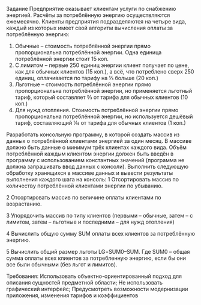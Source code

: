 Задание
Предприятие оказывает клиентам услуги по снабжению энергией. Расчёты за
потреблённую энергию осуществляются ежемесячно. Клиенты предприятия
подразделяются на четыре вида, каждый из которых имеет свой алгоритм вычисления
оплаты за потреблённую энергию:
1. Обычные – стоимость потреблённой энергии прямо пропорциональна
потреблённой энергии. Одна единица потреблённой энергии стоит 15 коп.
2. С лимитом – первые 250 единиц энергии клиент получает по цене, как для
обычных клиентов (15 коп.), а всё, что потреблено сверх 250 единиц,
оплачивается по тарифу на ⅓ больше (20 коп.)
3. Льготные – стоимость потреблённой энергии прямо пропорциональна
потреблённой энергии, но применяется льготный тариф, который составляет ⅔
от тарифа для обычных клиентов (10 коп.)
4. Для нужд отопления. Стоимость потреблённой энергии прямо пропорциональна
потреблённой энергии, но используется дешёвый тариф, составляющий 1⁄15 от
тарифа для обычных клиентов (1 коп.)

Разработать консольную программу, в которой создать массив из данных о
потреблённой клиентами энергией за один месяц. В массиве должно быть данные о
минимум трёх клиентах каждого вида. Объём потреблённой каждым клиентом энергии
должен быть введён в программу с использованием константных значений (программа
не должна запрашивать ввод данных с консоли).
Выполнить следующую обработку хранящихся в массиве данных и вывести
результаты выполнения каждого шага на консоль:
1 Отсортировать массив по количеству потреблённой клиентами энергии по
убыванию.

2 Отсортировать массив по величине оплаты клиентами по возрастанию.

3 Упорядочить массив по типу клиентов (первыми – обычные, затем – с лимитом,
затем – льготные и последними – для нужд отопления)

4 Вычислить общую сумму SUM оплаты всех клиентов за потреблённую
энергию.

5 Вычислить общий размер льготы LG=SUM0–SUM. Где SUM0 – общая сумма
оплаты всех клиентов за потребленную энергию, если бы они все были
обычными (без льгот и лимитов).

Требования:
Использовать объектно-ориентированный подход для описания сущностей предметной
области;
Не использовать графический интерфейс;
Предусмотреть возможности модернизации приложения, изменения тарифов и коэффициентов
